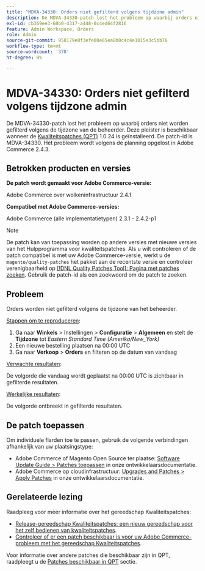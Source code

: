 ```yaml
---
title: "MDVA-34330: Orders niet gefilterd volgens tijdzone admin"
description: De MDVA-34330-patch lost het probleem op waarbij orders niet worden gefilterd volgens de tijdzone van de beheerder. Deze patch is beschikbaar wanneer [Quality Patches Tool (QPT)] (/help/announcements/adobe-commerce-announcements/magento-quality-patches-released-new-tool-to-self-serve-quality-patches.md) 1.0.24 is geïnstalleerd. De patch-id is MDVA-34330. Het probleem wordt volgens de planning opgelost in Adobe Commerce 2.4.3.
exl-id: cb369ee3-60b0-4317-a448-0c4ed64f2816
feature: Admin Workspace, Orders
role: Admin
source-git-commit: 958179e0f3efe08e65ea8b0c4c4e1015e3c5bb76
workflow-type: tm+mt
source-wordcount: '378'
ht-degree: 0%

---
```


# MDVA-34330: Orders niet gefilterd volgens tijdzone admin

De MDVA-34330-patch lost het probleem op waarbij orders niet worden gefilterd volgens de tijdzone van de beheerder. Deze pleister is beschikbaar wanneer de [Kwaliteitspatches (QPT)](/help/announcements/adobe-commerce-announcements/magento-quality-patches-released-new-tool-to-self-serve-quality-patches.md) 1.0.24 is geïnstalleerd. De patch-id is MDVA-34330. Het probleem wordt volgens de planning opgelost in Adobe Commerce 2.4.3.

## Betrokken producten en versies

**De patch wordt gemaakt voor Adobe Commerce-versie:**

Adobe Commerce over wolkeninfrastructuur 2.4.1

**Compatibel met Adobe Commerce-versies:**

Adobe Commerce (alle implementatietypen) 2.3.1 - 2.4.2-p1

>[!NOTE]
>
>De patch kan van toepassing worden op andere versies met nieuwe versies van het Hulpprogramma voor kwaliteitspatches. Als u wilt controleren of de patch compatibel is met uw Adobe Commerce-versie, werkt u de `magento/quality-patches` het pakket aan de recentste versie en controleer verenigbaarheid op [[!DNL Quality Patches Tool]: Pagina met patches zoeken](https://devdocs.magento.com/quality-patches/tool.html#patch-grid). Gebruik de patch-id als een zoekwoord om de patch te zoeken.

## Probleem

Orders worden niet gefilterd volgens de tijdzone van het beheerder.

<u>Stappen om te reproduceren</u>:

1. Ga naar **Winkels** > Instellingen > **Configuratie** > **Algemeen** en stelt de **Tijdzone** tot *Eastern Standard Time (Amerika/New_York)*
1. Een nieuwe bestelling plaatsen na 00:00 UTC
1. Ga naar **Verkoop** > **Orders** en filteren op de datum van vandaag


<u>Verwachte resultaten</u>:

De volgorde die vandaag wordt geplaatst na 00:00 UTC is zichtbaar in gefilterde resultaten.

<u>Werkelijke resultaten</u>:

De volgorde ontbreekt in gefilterde resultaten.

## De patch toepassen

Om individuele flarden toe te passen, gebruik de volgende verbindingen afhankelijk van uw plaatsingstype:

* Adobe Commerce of Magento Open Source ter plaatse: [Software Update Guide > Patches toepassen](https://devdocs.magento.com/guides/v2.4/comp-mgr/patching/mqp.html) in onze ontwikkelaarsdocumentatie.
* Adobe Commerce op cloudinfrastructuur: [Upgrades and Patches > Apply Patches](https://devdocs.magento.com/cloud/project/project-patch.html) in onze ontwikkelaarsdocumentatie.

## Gerelateerde lezing

Raadpleeg voor meer informatie over het gereedschap Kwaliteitspatches:

* [Release-gereedschap Kwaliteitspatches: een nieuw gereedschap voor het zelf bedienen van kwaliteitspatches](/help/announcements/adobe-commerce-announcements/magento-quality-patches-released-new-tool-to-self-serve-quality-patches.md).
* [Controleer of er een patch beschikbaar is voor uw Adobe Commerce-probleem met het gereedschap Kwaliteitspatches](/help/support-tools/patches-available-in-qpt-tool/check-patch-for-magento-issue-with-magento-quality-patches.md).

Voor informatie over andere patches die beschikbaar zijn in QPT, raadpleegt u de [Patches beschikbaar in QPT](https://support.magento.com/hc/en-us/sections/360010506631-Patches-available-in-MQP-tool-) sectie.
